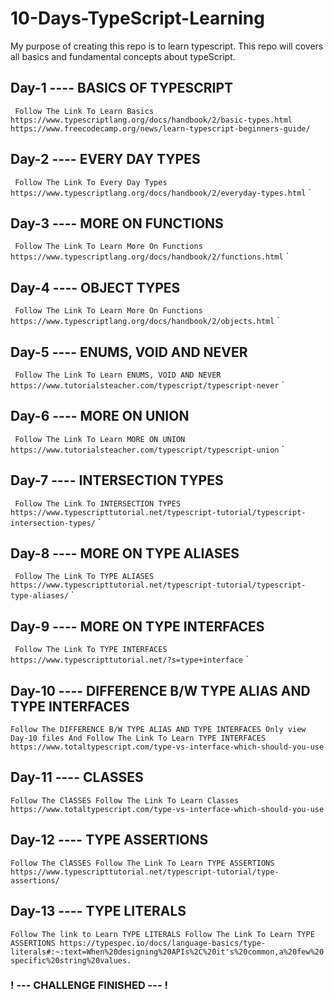 # 10-Days-TypeScript-Learning

My purpose of creating this repo is to learn typescript. This repo will covers all basics and fundamental concepts about typeScript.

## Day-1 ---- BASICS OF TYPESCRIPT

`
Follow The Link To Learn Basics
https://www.typescriptlang.org/docs/handbook/2/basic-types.html
https://www.freecodecamp.org/news/learn-typescript-beginners-guide/`

## Day-2 ---- EVERY DAY TYPES

`
Follow The Link To Every Day Types
https://www.typescriptlang.org/docs/handbook/2/everyday-types.html`
`

## Day-3 ---- MORE ON FUNCTIONS

`
Follow The Link To Learn More On Functions
https://www.typescriptlang.org/docs/handbook/2/functions.html`
`

## Day-4 ---- OBJECT TYPES

`
Follow The Link To Learn More On Functions
https://www.typescriptlang.org/docs/handbook/2/objects.html`
`

## Day-5 ---- ENUMS, VOID AND NEVER

`
Follow The Link To Learn ENUMS, VOID AND NEVER
https://www.tutorialsteacher.com/typescript/typescript-never`
`

## Day-6 ---- MORE ON UNION

`
Follow The Link To Learn MORE ON UNION
https://www.tutorialsteacher.com/typescript/typescript-union`
`

## Day-7 ---- INTERSECTION TYPES

`
Follow The Link To INTERSECTION TYPES
https://www.typescripttutorial.net/typescript-tutorial/typescript-intersection-types/`
`

## Day-8 ---- MORE ON TYPE ALIASES

`
Follow The Link To TYPE ALIASES
https://www.typescripttutorial.net/typescript-tutorial/typescript-type-aliases/`
`

## Day-9 ---- MORE ON TYPE INTERFACES

`
Follow The Link To TYPE INTERFACES
https://www.typescripttutorial.net/?s=type+interface`
`

## Day-10 ---- DIFFERENCE B/W TYPE ALIAS AND TYPE INTERFACES

`Follow The DIFFERENCE B/W TYPE ALIAS AND TYPE INTERFACES
Only view Day-10 files And Follow The Link To Learn TYPE INTERFACES
https://www.totaltypescript.com/type-vs-interface-which-should-you-use
`

## Day-11 ---- CLASSES

`Follow The ClASSES
Follow The Link To Learn Classes 
https://www.totaltypescript.com/type-vs-interface-which-should-you-use
`

## Day-12 ---- TYPE ASSERTIONS

`Follow The ClASSES
Follow The Link To Learn TYPE ASSERTIONS
https://www.typescripttutorial.net/typescript-tutorial/type-assertions/`

## Day-13 ---- TYPE LITERALS

`Follow The link to Learn TYPE LITERALS
Follow The Link To Learn TYPE ASSERTIONS
https://typespec.io/docs/language-basics/type-literals#:~:text=When%20designing%20APIs%2C%20it's%20common,a%20few%20specific%20string%20values.
`

### ! --- CHALLENGE FINISHED --- !
